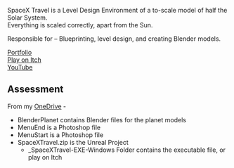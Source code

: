 SpaceX Travel is a Level Design Environment of a to-scale model of half the Solar System.\
Everything is scaled correctly, apart from the Sun.

Responsible for – Blueprinting, level design, and creating Blender models.

<!-- Screenshots Slideshow -->

[Portfolio](https://yuchingho.com/spacex-travel)\
[Play on Itch](https://yuchingho.itch.io/spacex-travel)\
[YouTube](https://youtu.be/EmloSZn0GBQ)

<!-- Code on GitHub, before YouTube -->
<!-- Game Design Document, after YouTube -->

## Assessment

From my [OneDrive](https://1drv.ms/f/s!Aop7ymLBugIgggZxG_xmA6VxAnZd) -
- BlenderPlanet contains Blender files for the planet models
- MenuEnd is a Photoshop file
- MenuStart is a Photoshop file
- SpaceXTravel.zip is the Unreal Project
    - _SpaceXTravel-EXE-Windows Folder contains the executable file, or play on Itch